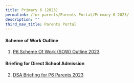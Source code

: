 ```yaml
---
title: Primary 6 (2023)
permalink: /for-parents/Parents-Portal/Primary-6-2023/
description: ""
third_nav_title: Parents Portal
---
```

#### **Scheme of Work Outline**
1. [P6 Scheme Of Work (SOW) Outline 2023](/resources/scheme-of-work-outline-2023/Primary-6/)

#### **Briefing for Direct School Admission**
2. [DSA Briefing for P6 Parents 2023](/files/2023%20dsa%20briefing%20for%20p6%20parents.pdf)